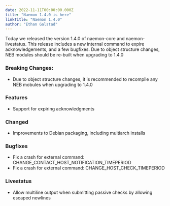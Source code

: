 ```yaml
---
date: 2022-11-11T00:00:00.000Z
title: "Naemon 1.4.0 is here"
linkTitle: "Naemon 1.4.0"
author: "Ethan Galstad"
---
```

Today we released the version 1.4.0 of naemon-core and naemon-livestatus. This release includes a new internal command to expire acknowledgements, and a few bugfixes.  Due to object structure changes, NEB modules should be re-built when upgrading to 1.4.0
### Breaking Changes:
* Due to object structure changes, it is recommended to recompile any NEB mobules when upgrading to 1.4.0
### Features
* Support for expiring acknowledgments
### Changed
* Improvements to Debian packaging, including multiarch installs
### Bugfixes
* Fix a crash for external command: CHANGE_CONTACT_HOST_NOTIFICATION_TIMEPERIOD
* Fix a crash for external command: CHANGE_HOST_CHECK_TIMEPERIOD
### Livestatus
* Allow multiline output when submitting passive checks by allowing escaped newlines
